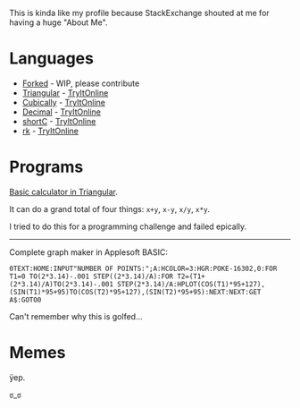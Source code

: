This is kinda like my profile because StackExchange shouted at me for having a huge "About Me".

# Languages

 - [Forked] - WIP, please contribute
 - [Triangular] - [TryItOnline][TIO-triangular]
 - [Cubically] - [TryItOnline][TIO-cubically]
 - [Decimal] - [TryItOnline][TIO-decimal]
 - [shortC] - [TryItOnline][TIO-shortC]
 - [rk] - [TryItOnline][TIO-rk]

# Programs

[Basic calculator in Triangular](https://tio.run/##FcZBCsIwEAXQy0w2TWdCixQXJgHPUWhiCVWQ9pOqS2/d9Yhv9V71kdfl/cxVlcxX7LU1dLI9o/EjCJ2MIQEsMQApeXHe9nDxEmILQKgxIuE/ocmodoM7K/On1Nu2l2PdeM7zvfwA).

It can do a grand total of four things: `x+y`, `x-y`, `x/y`, `x*y`.

I tried to do this for a programming challenge and failed epically.

---

Complete graph maker in Applesoft BASIC:

    0TEXT:HOME:INPUT"NUMBER OF POINTS:";A:HCOLOR=3:HGR:POKE-16302,0:FOR T1=0 TO(2*3.14)-.001 STEP((2*3.14)/A):FOR T2=(T1+(2*3.14)/A)TO(2*3.14)-.001 STEP(2*3.14)/A:HPLOT(COS(T1)*95+127),(SIN(T1)*95+95)TO(COS(T2)*95+127),(SIN(T2)*95+95):NEXT:NEXT:GET A$:GOTO0

Can't remember why this is golfed...

# Memes

ÿep.

ಠ\_ಠ

  [Forked]: https://github.com/aaronryank/Forked
  [Triangular]: https://github.com/aaronryank/triangular
  [Cubically]: https://github.com/aaronryank/Cubically
  [Decimal]: https://github.com/aaronryank/Decimal
  [shortC]: https://github.com/aaronryank/shortC
  [rk]: https://github.com/aaronryank/rk-lang
  [TIO-triangular]: https://tio.run/#triangular
  [TIO-cubically]: https://tio.run/#cubically
  [TIO-decimal]: https://tio.run/#Decimal
  [TIO-shortC]: https://tio.run/#shortC
  [TIO-rk]: https://tio.run/#rk
